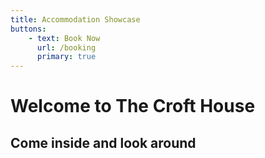 ```yaml
---
title: Accommodation Showcase
buttons:
    - text: Book Now
      url: /booking
      primary: true
---
```


# Welcome to The Croft House
## Come inside and look around
